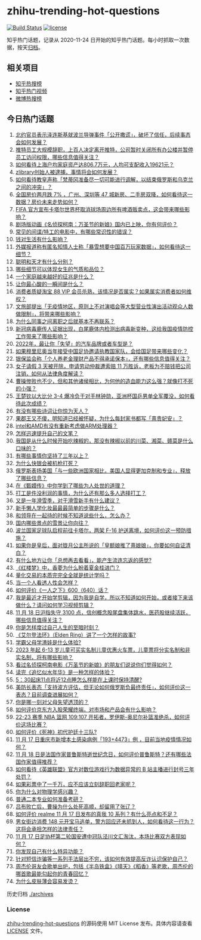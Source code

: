 # zhihu-trending-hot-questions

[![Build Status](https://github.com/justjavac/zhihu-trending-hot-questions/workflows/ci/badge.svg?branch=master)](https://github.com/justjavac/zhihu-trending-hot-questions/actions)
[![license](https://img.shields.io/github/license/justjavac/zhihu-trending-hot-questions)](https://github.com/justjavac/zhihu-trending-hot-questions/blob/master/LICENSE)

知乎热门话题，记录从 2020-11-24 日开始的知乎热门话题。每小时抓取一次数据，按天[归档](./archives)。

## 相关项目

- [知乎热搜榜](https://github.com/justjavac/zhihu-trending-top-search)
- [知乎热门视频](https://github.com/justjavac/zhihu-trending-hot-video)
- [微博热搜榜](https://github.com/justjavac/weibo-trending-hot-search)

## 今日热门话题

<!-- BEGIN -->
<!-- 最后更新时间 Sat Nov 19 2022 05:03:28 GMT+0800 (China Standard Time) -->

1. [北约官员表示泽连斯基就波兰导弹事件「公开撒谎」，破坏了信任，后续事态会如何发展？](https://www.zhihu.com/question/567424226)
1. [推特员工大规模辞职，上百人决定离开推特，公司暂时关闭所有办公楼并暂停员工访问权限，哪些信息值得关注？](https://www.zhihu.com/question/567393194)
1. [如何看待上海户均家庭资产达806.7​万元，人均可支配收入19621元？](https://www.zhihu.com/question/390757190)
1. [zlibrary创始人被逮捕，事情将会如何发展？](https://www.zhihu.com/question/567324626)
1. [如何看待教皇声称「梵蒂冈准备尽一切可能进行调解，以结束俄罗斯和乌克兰之间的冲突」？](https://www.zhihu.com/question/567449787)
1. [全国房价两月跌 7% ，广州、深圳等 47 城新房、二手房双降，如何看待这一数据？房价未来走势如何？](https://www.zhihu.com/question/567236883)
1. [FIFA 官方宣布卡塔尔世界杯取消球场周边所有啤酒贩卖点，这会带来哪些影响？](https://www.zhihu.com/question/567452554)
1. [剧场版动画《名侦探柯南：万圣节的新娘》国内已上映，你有何评价？](https://www.zhihu.com/question/567021852)
1. [常见的间谍/特工的电影中，有哪些常识性的错误？](https://www.zhihu.com/question/21329585)
1. [钱对生活有什么影响？](https://www.zhihu.com/question/565762821)
1. [外媒报道称有匿名知情人士称「暴雪想要中国百万玩家数据」，如何看待这一细节？](https://www.zhihu.com/question/567437649)
1. [聪明和天才有什么分别？](https://www.zhihu.com/question/544801983)
1. [哪些细节可以体现女生的气质和品位？](https://www.zhihu.com/question/24780989)
1. [一个家庭越来越好的征兆是什么？](https://www.zhihu.com/question/555044022)
1. [让你最心酸的一瞬间是什么？](https://www.zhihu.com/question/35051414)
1. [消费者质疑淘宝 88 VIP 会员杀熟，该情况是否属实？如果属实消费者如何维权？](https://www.zhihu.com/question/567446020)
1. [文旅部提出「无疫情地区，原则上不对演唱会等大型营业性演出活动观众人数做限制」，将带来哪些影响？](https://www.zhihu.com/question/567428554)
1. [为什么同事之间离职之后就基本不再联系？](https://www.zhihu.com/question/560850690)
1. [新冠病毒鹿传人证据出现，白尾鹿体内检测出病毒新变种，这给我国疫情防控工作带来了哪些影响？](https://www.zhihu.com/question/566986967)
1. [2022年，最让你「失望」的汽车品牌或者车型是？](https://www.zhihu.com/question/563746375)
1. [如果穆里尼奥当年接受中国足协邀请执教国家队，会给国足带来哪些变化？](https://www.zhihu.com/question/567458238)
1. [银保监会称「个人养老金理财产品不得承诺保本」，还有哪些信息值得关注？](https://www.zhihu.com/question/567450168)
1. [女子请假 3 天被开除，申请劳动仲裁遭索赔 11 万胜诉，老板为不赔钱把公司注销，如何从法律角度解读？](https://www.zhihu.com/question/567376048)
1. [曹操惨败也不少，但和其他诸侯相比，为何他的造血能力这么强？就像打不死的小强？](https://www.zhihu.com/question/526554855)
1. [王楚钦以大比分 3-4 爆冷负于对手林钟勋，亚洲杯国乒男单全军覆没，如何看待此次成绩？](https://www.zhihu.com/question/567432287)
1. [有没有哪些诗词让你惊为天人？](https://www.zhihu.com/question/562334317)
1. [果郡王又不傻，明知道已经被怀疑，为什么每封家书都写「熹贵妃安」？](https://www.zhihu.com/question/564279562)
1. [intel和AMD有没有重新考虑做ARM处理器？](https://www.zhihu.com/question/543662848)
1. [怎样迅速提升自己的文笔？](https://www.zhihu.com/question/307091359)
1. [我国是从什么时候开始吃辣椒的，那没有辣椒以前的川菜、湘菜、赣菜是什么口味的？](https://www.zhihu.com/question/566582587)
1. [有哪些事情你坚持了三年以上？](https://www.zhihu.com/question/25006130)
1. [为什么快银会被机枪打死？](https://www.zhihu.com/question/309680769)
1. [俄罗斯表扬美国「与一些欧洲国家相比，美国人显得更加克制和专业」，释放了哪些信息？](https://www.zhihu.com/question/567239265)
1. [在《甄嬛传》中你学到了哪些为人处世的道理？](https://www.zhihu.com/question/566861133)
1. [打工是件没利润的事情，为什么还有那么多人选择打工？](https://www.zhihu.com/question/561652637)
1. [又是一年滑雪季，对于滑雪新手有什么建议？](https://www.zhihu.com/question/566804907)
1. [新手懒人学化妆最最最简单的步骤是什么？](https://www.zhihu.com/question/59715813)
1. [和领导在一起待的时候不知道说些什么，怎么办？](https://www.zhihu.com/question/386473475)
1. [国内哪些景点的雪景让你向往？](https://www.zhihu.com/question/564485800)
1. [波兰国家足球队启程前往卡塔尔，两架 F-16 护送离境，如何评价这一预防措施？](https://www.zhihu.com/question/567422401)
1. [如果你是皇后，面对胧月公主所说的「皇额娘推了熹娘娘」，你要如何自证清白？](https://www.zhihu.com/question/566861486)
1. [有什么地方让你「总想再去看看」，能产生流连忘返的感觉?](https://www.zhihu.com/question/559596350)
1. [《红楼梦》中，香菱为什么盼着夏金桂进门？](https://www.zhihu.com/question/557232276)
1. [量化交易的本质完完全全就是统计学吗？](https://www.zhihu.com/question/551928544)
1. [当一个人看透人性会怎样？](https://www.zhihu.com/question/339745415)
1. [如何评价《一人之下》600（640）话？](https://www.zhihu.com/question/567280814)
1. [我是最近才开始学剪辑，因为我是自学，所以不知道如何开始，或者接下来该做什么？请问如何学习视频剪辑？](https://www.zhihu.com/question/49034369)
1. [11 月 18 日沪指失守 3100 点，信创概念股尾盘集体跳水，医药股继续活跃，哪些信息值得关注？](https://www.zhihu.com/question/567433239)
1. [你是怎样度过自己人生的至暗时刻？](https://www.zhihu.com/question/424578087)
1. [《艾尔登法环》（Elden Ring）讲了一个怎样的故事?](https://www.zhihu.com/question/517963071)
1. [学霸父母学渣娃是什么体验?](https://www.zhihu.com/question/28833805)
1. [2023 年起 6-13 岁儿童可买实名制儿童优惠火车票，儿童票将分实名制和非实名制，将有哪些影响？](https://www.zhihu.com/question/567375848)
1. [看过名侦探柯南电影《万圣节的新娘》的朋友们说说你们觉得如何？](https://www.zhihu.com/question/528241124)
1. [读完《追忆似水年华》是一种怎样的体验？](https://www.zhihu.com/question/33561593)
1. [5：30起床11点将近12点睡怎么样能在上课时保持清醒?](https://www.zhihu.com/question/563621739)
1. [美防长表态「支持波方评估，但无论如何俄罗斯负最终责任」，如何评价这一表态？目前调查进展如何？](https://www.zhihu.com/question/567183268)
1. [你是哪一刻对父母失望透顶的？](https://www.zhihu.com/question/280409630)
1. [如何评价京东方入股荣耀终端，对市场和产品会有什么影响？](https://www.zhihu.com/question/567045051)
1. [22-23 赛季 NBA 篮网 109:107 开拓者，罗伊斯-奥尼尔补篮准绝杀，如何评价这场比赛？](https://www.zhihu.com/question/567393489)
1. [如何评价《死神》初代护廷十三队?](https://www.zhihu.com/question/567067187)
1. [11 月 17 日重庆市新增本土感染病例「193+4473」例 ，目前当地疫情情况如何？](https://www.zhihu.com/question/567380237)
1. [11 月 18 日是法国作家普鲁斯特逝世纪念日，如何评价普鲁斯特？还有哪些法国作家值得推荐？](https://www.zhihu.com/question/566825430)
1. [如何看待《英雄联盟》官方对数位游戏行为数据异常的 B 站主播进行封号三年处罚？](https://www.zhihu.com/question/567270636)
1. [如果彩票中了一千万，应不应该立刻辞职回老家呢？](https://www.zhihu.com/question/558391963)
1. [你为什么对物理学感兴趣？](https://www.zhihu.com/question/472866387)
1. [普通二本专业如何准备考研？](https://www.zhihu.com/question/68719084)
1. [吕布败亡后，曹操为什么处死高顺，却留用了张辽？](https://www.zhihu.com/question/559621947)
1. [如何评价 realme 11 月 17 日发布的真我 10 系列？有什么亮点和不足？](https://www.zhihu.com/question/567215249)
1. [男女街边消费 148 元开宝马逃单，警方回应还未抓到人，如何看待这一行为？这将会承担怎样的法律责任？](https://www.zhihu.com/question/566989727)
1. [11 月 17 日足协杯第二轮国安遭中冠队泾川文汇淘汰，本场比赛双方表现如何？](https://www.zhihu.com/question/567246186)
1. [你发现自己有什么特异功能？](https://www.zhihu.com/question/442785661)
1. [针对短信诈骗等一系列手法层出不穷，该如何有效提高反诈认识保护自己？](https://www.zhihu.com/question/567246869)
1. [周杰伦哥友会歌单出炉，包括《半岛铁盒》《晴天》《稻香》等老歌，周杰伦的哪首歌最能勾起你的青春回忆？](https://www.zhihu.com/question/567401392)
1. [为什么皮肤薄会容易发烫？](https://www.zhihu.com/question/564900953)

<!-- END -->

历史归档 [./archives](./archives)

### License

[zhihu-trending-hot-questions](https://github.com/justjavac/zhihu-trending-hot-questions)
的源码使用 MIT License 发布。具体内容请查看 [LICENSE](./LICENSE) 文件。

